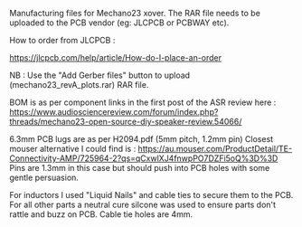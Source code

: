 Manufacturing files for Mechano23 xover.  The RAR file needs to be uploaded to the PCB vendor (eg: JLCPCB or PCBWAY etc).

How to order from JLCPCB :

https://jlcpcb.com/help/article/How-do-I-place-an-order

NB : Use the "Add Gerber files" button to upload (mechano23_revA_plots.rar) RAR file.

BOM is as per component links in the first post of the ASR review here : https://www.audiosciencereview.com/forum/index.php?threads/mechano23-open-source-diy-speaker-review.54066/

6.3mm PCB lugs are as per H2094.pdf (5mm pitch, 1.2mm pin)  Closest mouser alternative I could find is : https://au.mouser.com/ProductDetail/TE-Connectivity-AMP/725964-2?qs=qCxwlXJ4fnwpPO7DZFi5oQ%3D%3D  Pins are 1.3mm in this case but should push into PCB holes with some gentle persuasion.  

For inductors I used "Liquid Nails" and cable ties to secure them to the PCB.  For all other parts a neutral cure silcone was used to ensure parts don't rattle and buzz on PCB.  Cable tie holes are 4mm.


